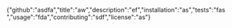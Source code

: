 {"github":"asdfa","title":"aw","description":"ef","installation":"as","tests":"fas","usage":"fda","contributing":"sdf","license":"as"}